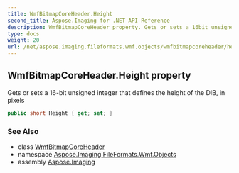 ```yaml
---
title: WmfBitmapCoreHeader.Height
second_title: Aspose.Imaging for .NET API Reference
description: WmfBitmapCoreHeader property. Gets or sets a 16bit unsigned integer that defines the height of the DIB in pixels
type: docs
weight: 20
url: /net/aspose.imaging.fileformats.wmf.objects/wmfbitmapcoreheader/height/
---
```

## WmfBitmapCoreHeader.Height property

Gets or sets a 16-bit unsigned integer that defines the height of the DIB, in pixels

```csharp
public short Height { get; set; }
```

### See Also

* class [WmfBitmapCoreHeader](../)
* namespace [Aspose.Imaging.FileFormats.Wmf.Objects](../../wmfbitmapcoreheader/)
* assembly [Aspose.Imaging](../../../)


